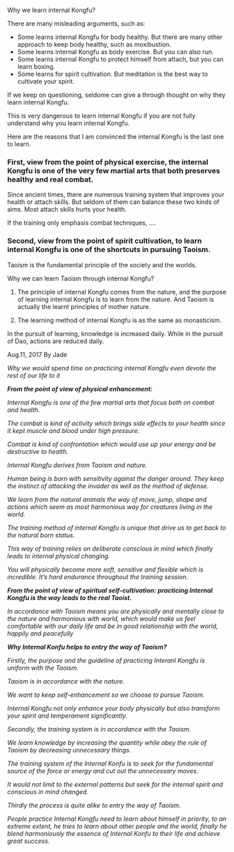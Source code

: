 Why we learn internal Kongfu?

There are many misleading arguments, such as:

* Some learns internal Kongfu for body healthy. But there are many other approach to keep body healthy, such as moxibustion.
* Some learns internal Kongfu as body exercise. But you can also run.
* Some learns internal Kongfu to protect himself from attach, but you can learn boxing.
* Some learns for spirit cultivation. But meditation is the best way to cultivate your spirit. 

If we keep on questioning, seldome can give a through thought on why they learn internal Kongfu.

This is very dangerous to learn internal Kongfu if you are not fully understand why you learn internal Kongfu.

Here are the reasons that I am convinced the internal Kongfu is the last one to learn.

### First, view from the point of physical exercise, the internal Kongfu is one of the very few martial arts that both preserves healthy and real combat.

Since ancient times, there are numerous training system that improves your health or attach skills. But seldom of them can balance these two kinds of aims. Most attach skills hurts your health.

If the training only emphasis combat techniques, ....

### Second, view from the point of spirit cultivation, to learn internal Kongfu is one of the shortcuts in pursuing Taoism.

Taoism is the fundamental principle of the society and the worlds.

Why we can learn Taoism through internal Kongfu?

1. The principle of internal Kongfu comes from the nature, and the purpose of learning internal Kongfu is to learn from the nature. And Taoism is actually the learnt principles of mother nature.

2. The learning method of internal Kongfu is as the same as monasticism.

In the pursuit of learning, knowledge is increased daily. While in the pursuit of Dao, actions are reduced daily.



Aug.11, 2017 By Jade

_Why we would spend time on practicing internal Kongfu even devote the rest of our life to it_

_**From the point of view of physical enhancement:**_

_Internal Kongfu is one of the few martial arts that focus both on combat and health._

_The combat is kind of activity which brings side effects to your health since it kept muscle and blood under high pressure._

_Combat is kind of confrontation which would use up your energy and be destructive to health._

_Internal Kongfu derives from Taoism and nature._

_Human being is born with sensitivity against the danger around. They keep the instinct of attacking the invader as well as the method of defense._

_We learn from the natural animals the way of move, jump, shape and actions which seem as most harmonious way for creatures living in the world._

_The training method of internal Kongfu is unique that drive us to get back to the natural born status._

_This way of training relies on deliberate conscious in mind which finally leads to internal physical changing._

_You will physically become more soft, sensitive and flexible which is incredible. It’s hard endurance throughout the training session._

_**From the point of view of spiritual self-cultivation: practicing Internal Kongfu is the way leads to the real Taoist.**_

_In accordance with Taoism means you are physically and mentally close to the nature and harmonious with world, which would make us feel comfortable with our daily life and be in good relationship with the world, happily and peacefully_



_**Why Internal Konfu helps to entry the way of Taoism?**_



_Firstly, the purpose and the guideline of practicing Interanl Kongfu is uniform with the Taoism._

_Taoism is in accordance with the nature._

_We want to keep self-enhancement so we choose to pursue Taoism._

_Internal Kongfu not only enhance your body physically but also transform your spirit and temperament significantly._



_Secondly, the training system is in accordance with the Taoism._

_We learn knowledge by increasing the quantity while obey the rule of Taoism by decreasing unnecessary things._

_The training system of the Internal Konfu is to seek for the fundamental source of the force or energy and cut out the unnecessary moves._

_It would not limit to the external patterns but seek for the internal spirit and conscious in mind changed._



_Thirdly the process is quite alike to entry the way of Taoism._

_People practice Internal Kongfu need to learn about himself in priority, to an extreme extent, he tries to learn about other people and the world, finally he blend harmoniously the essence of Internal Konfu to their life and achieve great success._

